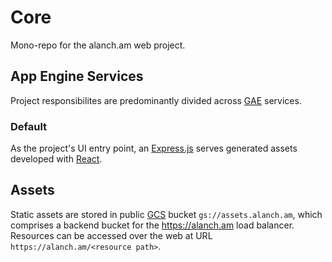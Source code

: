 # Core
Mono-repo for the alanch.am web project. 

## App Engine Services
Project responsibilites are predominantly divided across [GAE](https://cloud.google.com/appengine/) services.

### Default
As the project's UI entry point, an [Express.js](https://github.com/expressjs/express) serves generated assets developed with [React](https://reactjs.org/).

## Assets
Static assets are stored in public [GCS](https://cloud.google.com/storage/) bucket `gs://assets.alanch.am`, which comprises a backend bucket for the https://alanch.am load balancer. Resources can be accessed over the web at URL `https://alanch.am/<resource path>`.
